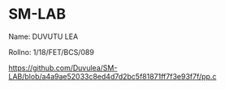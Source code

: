 # SM-LAB
Name: DUVUTU LEA

Rollno: 1/18/FET/BCS/089

https://github.com/Duvulea/SM-LAB/blob/a4a9ae52033c8ed4d7d2bc5f81871ff7f3e93f7f/pp.c

